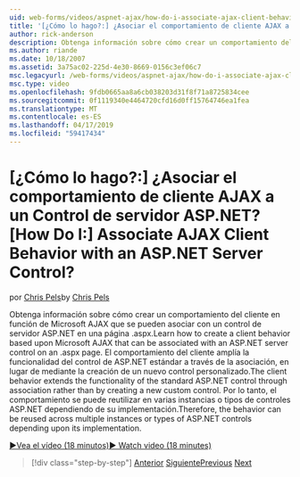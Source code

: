 ```yaml
---
uid: web-forms/videos/aspnet-ajax/how-do-i-associate-ajax-client-behavior-with-an-aspnet-server-control
title: '[¿Cómo lo hago?:] ¿Asociar el comportamiento de cliente AJAX a un Control de servidor ASP.NET? | Microsoft Docs'
author: rick-anderson
description: Obtenga información sobre cómo crear un comportamiento del cliente en función de Microsoft AJAX que se pueden asociar con un control de servidor ASP.NET en una página .aspx. El comportamiento del cliente e...
ms.author: riande
ms.date: 10/18/2007
ms.assetid: 3a75ac02-225d-4e30-8669-0156c3ef06c7
msc.legacyurl: /web-forms/videos/aspnet-ajax/how-do-i-associate-ajax-client-behavior-with-an-aspnet-server-control
msc.type: video
ms.openlocfilehash: 9fdb0665aa8a6cb038203d31f8f71a8725834cee
ms.sourcegitcommit: 0f1119340e4464720cfd16d0ff15764746ea1fea
ms.translationtype: MT
ms.contentlocale: es-ES
ms.lasthandoff: 04/17/2019
ms.locfileid: "59417434"
---
```

# <a name="how-do-i-associate-ajax-client-behavior-with-an-aspnet-server-control"></a><span data-ttu-id="f9917-105">[¿Cómo lo hago?:] ¿Asociar el comportamiento de cliente AJAX a un Control de servidor ASP.NET?</span><span class="sxs-lookup"><span data-stu-id="f9917-105">[How Do I:] Associate AJAX Client Behavior with an ASP.NET Server Control?</span></span>

<span data-ttu-id="f9917-106">por [Chris Pels](https://twitter.com/chrispels)</span><span class="sxs-lookup"><span data-stu-id="f9917-106">by [Chris Pels](https://twitter.com/chrispels)</span></span>

<span data-ttu-id="f9917-107">Obtenga información sobre cómo crear un comportamiento del cliente en función de Microsoft AJAX que se pueden asociar con un control de servidor ASP.NET en una página .aspx.</span><span class="sxs-lookup"><span data-stu-id="f9917-107">Learn how to create a client behavior based upon Microsoft AJAX that can be associated with an ASP.NET server control on an .aspx page.</span></span> <span data-ttu-id="f9917-108">El comportamiento del cliente amplía la funcionalidad del control de ASP.NET estándar a través de la asociación, en lugar de mediante la creación de un nuevo control personalizado.</span><span class="sxs-lookup"><span data-stu-id="f9917-108">The client behavior extends the functionality of the standard ASP.NET control through association rather than by creating a new custom control.</span></span> <span data-ttu-id="f9917-109">Por lo tanto, el comportamiento se puede reutilizar en varias instancias o tipos de controles ASP.NET dependiendo de su implementación.</span><span class="sxs-lookup"><span data-stu-id="f9917-109">Therefore, the behavior can be reused across multiple instances or types of ASP.NET controls depending upon its implementation.</span></span>

[<span data-ttu-id="f9917-110">&#9654;Vea el vídeo (18 minutos)</span><span class="sxs-lookup"><span data-stu-id="f9917-110">&#9654; Watch video (18 minutes)</span></span>](https://channel9.msdn.com/Blogs/ASP-NET-Site-Videos/how-do-i-associate-ajax-client-behavior-with-an-aspnet-server-control)

> [!div class="step-by-step"]
> <span data-ttu-id="f9917-111">[Anterior](how-do-i-build-custom-server-controls-that-work-with-or-without-aspnet-ajax.md)
> [Siguiente](how-do-i-retrieve-values-from-server-side-ajax-controls.md)</span><span class="sxs-lookup"><span data-stu-id="f9917-111">[Previous](how-do-i-build-custom-server-controls-that-work-with-or-without-aspnet-ajax.md)
[Next](how-do-i-retrieve-values-from-server-side-ajax-controls.md)</span></span>
